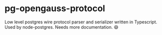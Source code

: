 # pg-opengauss-protocol

Low level postgres wire protocol parser and serializer written in Typescript. Used by node-postgres. Needs more documentation. :smile:
